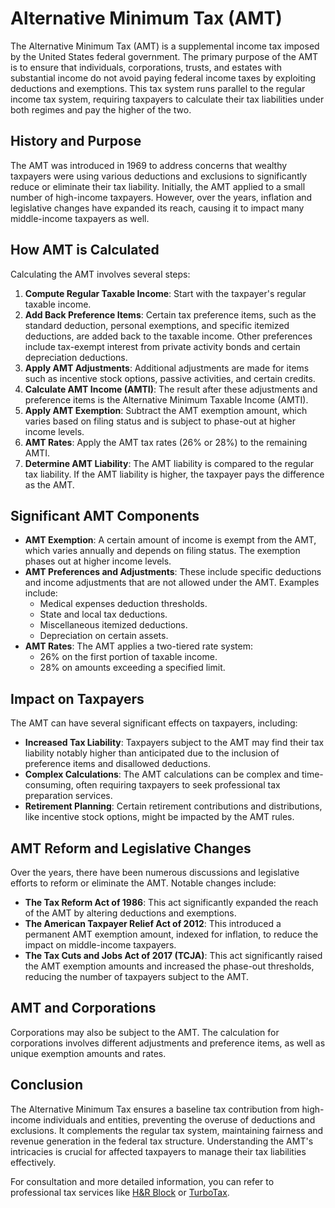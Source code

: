 # Alternative Minimum Tax (AMT)

The Alternative Minimum Tax (AMT) is a supplemental income tax imposed by the United States federal government. The primary purpose of the AMT is to ensure that individuals, corporations, trusts, and estates with substantial income do not avoid paying federal income taxes by exploiting deductions and exemptions. This tax system runs parallel to the regular income tax system, requiring taxpayers to calculate their tax liabilities under both regimes and pay the higher of the two.

## History and Purpose

The AMT was introduced in 1969 to address concerns that wealthy taxpayers were using various deductions and exclusions to significantly reduce or eliminate their tax liability. Initially, the AMT applied to a small number of high-income taxpayers. However, over the years, inflation and legislative changes have expanded its reach, causing it to impact many middle-income taxpayers as well.

## How AMT is Calculated

Calculating the AMT involves several steps:

1. **Compute Regular Taxable Income**: Start with the taxpayer's regular taxable income.
2. **Add Back Preference Items**: Certain tax preference items, such as the standard deduction, personal exemptions, and specific itemized deductions, are added back to the taxable income. Other preferences include tax-exempt interest from private activity bonds and certain depreciation deductions.
3. **Apply AMT Adjustments**: Additional adjustments are made for items such as incentive stock options, passive activities, and certain credits.
4. **Calculate AMT Income (AMTI)**: The result after these adjustments and preference items is the Alternative Minimum Taxable Income (AMTI).
5. **Apply AMT Exemption**: Subtract the AMT exemption amount, which varies based on filing status and is subject to phase-out at higher income levels.
6. **AMT Rates**: Apply the AMT tax rates (26% or 28%) to the remaining AMTI.
7. **Determine AMT Liability**: The AMT liability is compared to the regular tax liability. If the AMT liability is higher, the taxpayer pays the difference as the AMT.

## Significant AMT Components

- **AMT Exemption**: A certain amount of income is exempt from the AMT, which varies annually and depends on filing status. The exemption phases out at higher income levels.
- **AMT Preferences and Adjustments**: These include specific deductions and income adjustments that are not allowed under the AMT. Examples include:
  - Medical expenses deduction thresholds.
  - State and local tax deductions.
  - Miscellaneous itemized deductions.
  - Depreciation on certain assets.
- **AMT Rates**: The AMT applies a two-tiered rate system:
  - 26% on the first portion of taxable income.
  - 28% on amounts exceeding a specified limit.

## Impact on Taxpayers

The AMT can have several significant effects on taxpayers, including:

- **Increased Tax Liability**: Taxpayers subject to the AMT may find their tax liability notably higher than anticipated due to the inclusion of preference items and disallowed deductions.
- **Complex Calculations**: The AMT calculations can be complex and time-consuming, often requiring taxpayers to seek professional tax preparation services.
- **Retirement Planning**: Certain retirement contributions and distributions, like incentive stock options, might be impacted by the AMT rules.

## AMT Reform and Legislative Changes

Over the years, there have been numerous discussions and legislative efforts to reform or eliminate the AMT. Notable changes include:

- **The Tax Reform Act of 1986**: This act significantly expanded the reach of the AMT by altering deductions and exemptions.
- **The American Taxpayer Relief Act of 2012**: This introduced a permanent AMT exemption amount, indexed for inflation, to reduce the impact on middle-income taxpayers.
- **The Tax Cuts and Jobs Act of 2017 (TCJA)**: This act significantly raised the AMT exemption amounts and increased the phase-out thresholds, reducing the number of taxpayers subject to the AMT.

## AMT and Corporations

Corporations may also be subject to the AMT. The calculation for corporations involves different adjustments and preference items, as well as unique exemption amounts and rates.

## Conclusion

The Alternative Minimum Tax ensures a baseline tax contribution from high-income individuals and entities, preventing the overuse of deductions and exclusions. It complements the regular tax system, maintaining fairness and revenue generation in the federal tax structure. Understanding the AMT's intricacies is crucial for affected taxpayers to manage their tax liabilities effectively.

For consultation and more detailed information, you can refer to professional tax services like [H&R Block](https://www.hrblock.com) or [TurboTax](https://turbotax.intuit.com).